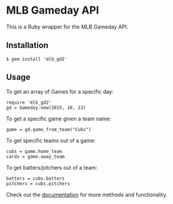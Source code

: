 # MLB Gameday API

This is a Ruby wrapper for the MLB Gameday API.

## Installation

    $ gem install 'mlb_gd2'

## Usage

To get an array of Games for a specific day:

    require 'mlb_gd2'
    gd = Gameday.new(2015, 10, 13)

To get a specific game given a team name:

    game = gd.game_from_team("Cubs")

To get specific teams out of a game:

    cubs = game.home_team
    cards = game.away_team

To get batters/pitchers out of a team:

    batters = cubs.batters
    pitchers = cubs.pitchers

Check out the [documentation](http://www.rubydoc.info/gems/mlb_gd2/0.3.1) for more methods and functionality.